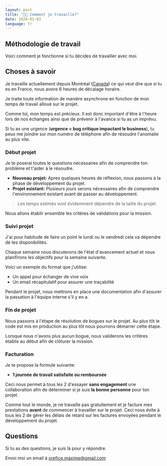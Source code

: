 ```yaml
---
layout: post
title: "👨‍🎨 Comment je travaille?"
date: 2020-01-03
language: fr
---
```


## Méthodologie de travail

Voici comment je fonctionne si tu décides de travailler avec moi.

## Choses à savoir

Je travaille actuellement depuis Montréal ([Canada](https://time.is/Montreal)) ce qui veut dire que si tu es en France, nous avons 6 heures de décalage horaire.

Je traite toute information de manière asynchrone en fonction de mon temps de travail alloué sur le projet.

Comme toi, mon temps est précieux. Il est donc important d'être à l'heure lors de nos échanges ainsi que de prévenir à l'avance si tu as un imprévu.

Si tu as une urgence (**urgence = bug critique impactant le business**), tu peux me joindre sur mon numéro de téléphone afin de résoudre l'anomalie au plus vite.

### Début projet

Je te poserai toutes le questions nécessaires afin de comprendre ton problème et t'aider à le résoudre.

- **Nouveau projet:** Apres quelques heures de réflexion, nous passons à la phase de développement du projet.
- **Projet existant:** Plusieurs jours serons nécessaires afin de comprendre l'environnement existant avant de passer au développement.

> Les temps estimés vont évidemment dépendre de la taille du projet.

Nous allons établir ensemble les critères de validations pour la mission.

### Suivi projet

J'ai pour habitude de faire un point le lundi ou le vendredi cela va dépendre de tes disponibilités.

Chaque semaine nous discuterons de l'état d'avancement actuel et nous planifirons les objectifs pour la semaine suivante.

Voici un exemple du format que j'utilise:

- Un appel pour échanger de vive voix
- Un email récapitulatif pour assurer une traçabilité

Pendant le projet, nous mettrons en place une documentation afin d'assurer la passation à l'équipe interne s'il y en a.

### Fin de projet

Nous passons à l'étape de résolution de bogues sur le projet. Au plus tôt le code est mis en production au plus tôt nous pourrons démarrer cette étape.

Lorsque nous n'avons plus aucun bogue, nous validerons les critères établis au début afin de clôturer la mission.

### Facturation

Je te propose la formule suivante:

- **1 journée de travail satisfaite ou remboursée**

Ceci nous permet à tous les 2 d'essayer **sans engagement** une collaboration afin de déterminer si je suis **la bonne personne** pour ton projet.

Comme tout le monde, je ne travaille pas gratuitement et je facture mes prestations **avant** de commencer à travailler sur le projet. Ceci nous évite à tous les 2 de gérer les délais de retard sur les factures envoyées pendant le développement du projet.


## Questions

Si tu as des questions, je suis là pour y répondre.

Envoi moi un email à <a href="mailto:orefice.maxime@gmail.com">orefice.maxime@gmail.com</a>
